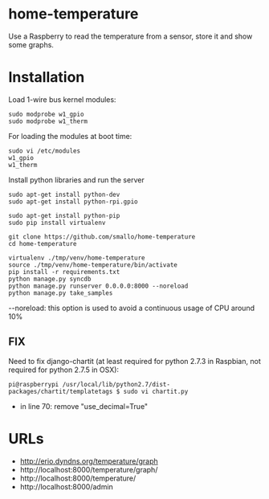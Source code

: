 home-temperature
================
Use a Raspberry to read the temperature from a sensor, store it and show some graphs.


Installation
============
Load 1-wire bus kernel modules:
```shell
sudo modprobe w1_gpio 
sudo modprobe w1_therm
```

For loading the modules at boot time:
```shell
sudo vi /etc/modules
w1_gpio
w1_therm
```

Install python libraries and run the server
```shell
sudo apt-get install python-dev
sudo apt-get install python-rpi.gpio

sudo apt-get install python-pip
sudo pip install virtualenv

git clone https://github.com/smallo/home-temperature
cd home-temperature

virtualenv ./tmp/venv/home-temperature
source ./tmp/venv/home-temperature/bin/activate
pip install -r requirements.txt 
python manage.py syncdb
python manage.py runserver 0.0.0.0:8000 --noreload
python manage.py take_samples
```

--noreload: this option is used to avoid a continuous usage of CPU around 10%

FIX
---
Need to fix django-chartit (at least required for python 2.7.3 in Raspbian,
not required for python 2.7.5 in OSX):

```shell
pi@raspberrypi /usr/local/lib/python2.7/dist-packages/chartit/templatetags $ sudo vi chartit.py
```
 - in line 70: remove "use_decimal=True" 


URLs
====
 - http://erio.dyndns.org/temperature/graph
 - http://localhost:8000/temperature/graph/
 - http://localhost:8000/temperature/
 - http://localhost:8000/admin
